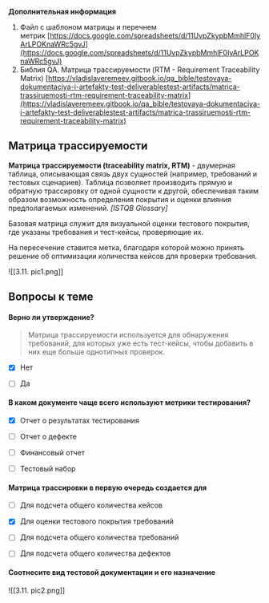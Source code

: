 
**Дополнительная информация**

1. Файл с шаблоном матрицы и перечнем метрик [https://docs.google.com/spreadsheets/d/11UvpZkypbMmhlF0IyArLPOKnaWRc5gvJ](https://docs.google.com/spreadsheets/d/11UvpZkypbMmhlF0IyArLPOKnaWRc5gvJ)
2. Библия QA. Матрица трассируемости (RTM - Requirement Traceability Matrix) [https://vladislaveremeev.gitbook.io/qa_bible/testovaya-dokumentaciya-i-artefakty-test-deliverablestest-artifacts/matrica-trassiruemosti-rtm-requirement-traceability-matrix](https://vladislaveremeev.gitbook.io/qa_bible/testovaya-dokumentaciya-i-artefakty-test-deliverablestest-artifacts/matrica-trassiruemosti-rtm-requirement-traceability-matrix)







## **Матрица трассируемости**

**Матрица трассируемости (traceability matrix, RTM)** - двумерная таблица, описывающая связь двух сущностей (например, требований и тестовых сценариев). Таблица позволяет производить прямую и обратную трассировку от одной сущности к другой, обеспечивая таким образом возможность определения покрытия и оценки влияния предполагаемых изменений. _[ISTQB Glossary]_

Базовая матрица служит для визуальной оценки тестового покрытия, где указаны требования и тест-кейсы, проверяющие их.

На пересечение ставится метка, благодаря которой можно принять решение об оптимизации количества кейсов для проверки требования.

![[3.11. pic1.png]]





<a id='task1'></a>
## Вопросы к теме


#### Верно ли утверждение?

> Матрица трассируемости используется для обнаружения требований, для которых уже есть тест-кейсы, чтобы добавить в них еще больше однотипных проверок.


 -  [x] Нет
 -  [ ] Да




#### В каком документе чаще всего используют метрики тестирования?


 -  [x] Отчет о результатах тестирования
 -  [ ] Отчет о дефекте
 -  [ ] Финансовый отчет
 -  [ ] Тестовый набор




#### Матрица трассировки в первую очередь создается для


 -  [ ] Для подсчета общего количества кейсов
 -  [x] Для оценки тестового покрытия требований
 -  [ ] Для подсчета общего количества требований
 -  [ ] Для подсчета общего количества дефектов




#### Соотнесите вид тестовой документации и его назначение

![[3.11. pic2.png]]
